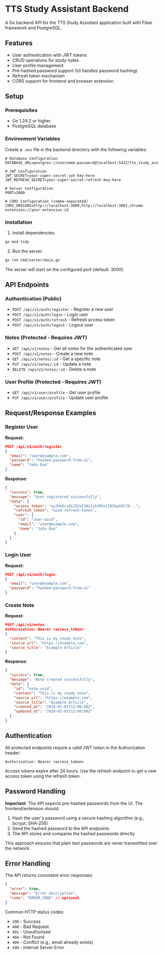 # TTS Study Assistant Backend

A Go backend API for the TTS Study Assistant application built with Fiber framework and PostgreSQL.

## Features

- User authentication with JWT tokens
- CRUD operations for study notes
- User profile management
- Pre-hashed password support (UI handles password hashing)
- Refresh token mechanism
- CORS support for frontend and browser extension

## Setup

### Prerequisites

- Go 1.24.2 or higher
- PostgreSQL database

### Environment Variables

Create a `.env` file in the backend directory with the following variables:

```env
# Database Configuration
DATABASE_URL=postgres://username:password@localhost:5432/tts_study_assistant

# JWT Configuration
JWT_SECRET=your-super-secret-jwt-key-here
JWT_REFRESH_SECRET=your-super-secret-refresh-key-here

# Server Configuration
PORT=3000

# CORS Configuration (comma-separated)
CORS_ORIGINS=http://localhost:3000,http://localhost:3001,chrome-extension://your-extension-id
```

### Installation

1. Install dependencies:

```bash
go mod tidy
```

2. Run the server:

```bash
go run cmd/server/main.go
```

The server will start on the configured port (default: 3000).

## API Endpoints

### Authentication (Public)

- `POST /api/v1/auth/register` - Register a new user
- `POST /api/v1/auth/login` - Login user
- `POST /api/v1/auth/refresh` - Refresh access token
- `POST /api/v1/auth/logout` - Logout user

### Notes (Protected - Requires JWT)

- `GET /api/v1/notes` - Get all notes for the authenticated user
- `POST /api/v1/notes` - Create a new note
- `GET /api/v1/notes/:id` - Get a specific note
- `PUT /api/v1/notes/:id` - Update a note
- `DELETE /api/v1/notes/:id` - Delete a note

### User Profile (Protected - Requires JWT)

- `GET /api/v1/user/profile` - Get user profile
- `PUT /api/v1/user/profile` - Update user profile

## Request/Response Examples

### Register User

**Request:**

```json
POST /api/v1/auth/register
{
  "email": "user@example.com",
  "password": "hashed-password-from-ui",
  "name": "John Doe"
}
```

**Response:**

```json
{
  "success": true,
  "message": "User registered successfully",
  "data": {
    "access_token": "eyJhbGciOiJIUzI1NiIsInR5cCI6IkpXVCJ9...",
    "refresh_token": "uuid-refresh-token",
    "user": {
      "id": "user-uuid",
      "email": "user@example.com",
      "name": "John Doe"
    }
  }
}
```

### Login User

**Request:**

```json
POST /api/v1/auth/login
{
  "email": "user@example.com",
  "password": "hashed-password-from-ui"
}
```

### Create Note

**Request:**

```json
POST /api/v1/notes
Authorization: Bearer <access_token>
{
  "content": "This is my study note",
  "source_url": "https://example.com",
  "source_title": "Example Article"
}
```

**Response:**

```json
{
  "success": true,
  "message": "Note created successfully",
  "data": {
    "id": "note-uuid",
    "content": "This is my study note",
    "source_url": "https://example.com",
    "source_title": "Example Article",
    "created_at": "2024-01-01T12:00:00Z",
    "updated_at": "2024-01-01T12:00:00Z"
  }
}
```

## Authentication

All protected endpoints require a valid JWT token in the Authorization header:

```
Authorization: Bearer <access_token>
```

Access tokens expire after 24 hours. Use the refresh endpoint to get a new access token using the refresh token.

## Password Handling

**Important**: The API expects pre-hashed passwords from the UI. The frontend/extension should:

1. Hash the user's password using a secure hashing algorithm (e.g., bcrypt, SHA-256)
2. Send the hashed password to the API endpoints
3. The API stores and compares the hashed passwords directly

This approach ensures that plain text passwords are never transmitted over the network.

## Error Handling

The API returns consistent error responses:

```json
{
  "error": true,
  "message": "Error description",
  "code": "ERROR_CODE" // optional
}
```

Common HTTP status codes:

- `200` - Success
- `400` - Bad Request
- `401` - Unauthorized
- `404` - Not Found
- `409` - Conflict (e.g., email already exists)
- `500` - Internal Server Error
